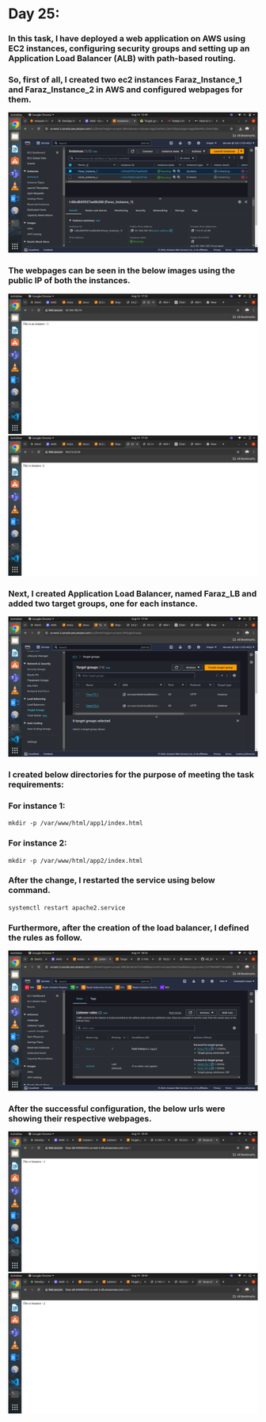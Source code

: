 # Day 25:
### In this task, I have deployed a web application on AWS using EC2 instances, configuring security groups and setting up an Application Load Balancer (ALB) with path-based routing.

### So, first of all, I created two ec2 instances Faraz_Instance_1 and Faraz_Instance_2 in AWS and configured webpages for them.

![alt text](images/Day_25_Images/Image_1)


### The webpages can be seen in the below images using the public IP of both the instances.
![alt text](images/Day_25_Images/Image_6)
![alt text](images/Day_25_Images/Image_7)

### Next, I created Application Load Balancer, named Faraz_LB and added two target groups, one for each instance.

![alt text](images/Day_25_Images/Image_8)

### I created below directories for the purpose of meeting the task requirements:

### For instance 1:
```
mkdir -p /var/www/html/app1/index.html
```

### For instance 2:
```
mkdir -p /var/www/html/app2/index.html
```

### After the change, I restarted the service using below command.

```
systemctl restart apache2.service
```

### Furthermore, after the creation of the load balancer, I defined the rules as follow.

![alt text](images/Day_25_Images/Image_9)

### After the successful configuration, the below urls were showing their respective webpages.

![alt text](images/Day_25_Images/Image_11)
![alt text](images/Day_25_Images/Image_10)